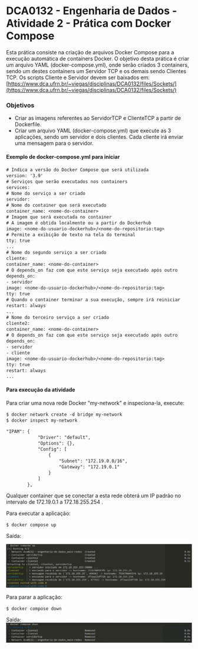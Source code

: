 # DCA0132 - Engenharia de Dados - Atividade 2 - Prática com Docker Compose
Esta prática consiste na criação de arquivos Docker Compose para a execução automática de containers Docker.
O objetivo desta prática é criar um arquivo YAML (docker-compose.yml), onde serão criados 3 containers, sendo um destes containers um Servidor TCP e os demais sendo Clientes TCP. Os scripts Cliente e Servidor devem ser baixados em:
[https://www.dca.ufrn.br/~viegas/disciplinas/DCA0132/files/Sockets/](https://www.dca.ufrn.br/~viegas/disciplinas/DCA0132/files/Sockets/)
### Objetivos
* Criar as imagens referentes ao ServidorTCP e ClienteTCP a partir de Dockerfile.
* Criar um arquivo YAML (docker-compose.yml) que execute as 3 aplicações, sendo um servidor e dois clientes. Cada cliente irá enviar uma mensagem para o servidor.
#### Exemplo de docker-compose.yml para iniciar
````Docker
# Indica a versão do Docker Compose que será utilizada
version: '3.9'
# Serviços que serão executados nos containers
services:
# Nome do serviço a ser criado
servidor:
# Nome do container que será executado
container_name: <nome-do-container>
# Imagem que será executada no container
# A imagem é obtida localmente ou a partir do Dockerhub
image: <nome-do-usuario-dockerhub>/<nome-do-repositorio:tag>
# Permite a exibição de texto na tela do terminal
tty: true
...
# Nome do segundo serviço a ser criado
cliente:
container_name: <nome-do-container>
# O depends_on faz com que este serviço seja executado após outro
depends_on:
- servidor
image: <nome-do-usuario-dockerhub>/<nome-do-repositorio:tag>
tty: true
# Quando o container terminar a sua execução, sempre irá reiniciar
restart: always
...
# Nome do terceiro serviço a ser criado
cliente2:
container_name: <nome-do-container>
# O depends_on faz com que este serviço seja executado após outro
depends_on:
- servidor
- cliente
image: <nome-do-usuario-dockerhub>/<nome-do-repositorio:tag>
tty: true
restart: always
...
````

#### Para execução da atividade

Para criar uma nova rede Docker "my-network" e inspeciona-la, execute:  
````shell
$ docker network create -d bridge my-network
$ docker inspect my-network
````

````
"IPAM": {
            "Driver": "default",
            "Options": {},
            "Config": [
                {
                    "Subnet": "172.19.0.0/16",
                    "Gateway": "172.19.0.1"
                }
            ]
        },
````
Qualquer container que se conectar a esta rede obterá um IP padrão no intervalo de 172.19.0.1 a 172.18.255.254 .

Para executar a aplicação:

````
$ docker compose up
````
Saída:

![](approdando.png)

Para parar a aplicação: 

````
$ docker compose down
````
Saída:
![](dockercomposedown.png)
